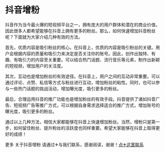 # 抖音增粉

抖音作为当今最火爆的短视频平台之一，拥有庞大的用户群体和潜在的商业价值，因此很多人都希望能够在抖音上拥有更多的粉丝。那么，如何快速增加抖音粉丝呢？下面就为大家介绍几种有效的方法。

首先，优质内容是吸引粉丝的核心。在抖音上，优质的内容是吸引粉丝的关键。用户会根据内容的质量和吸引力来决定是否关注你的账号。因此，创作出独特、有趣、有吸引力的内容至关重要。可以结合热门话题、流行音乐等元素，制作出新颖的短视频，增加用户的关注度。

其次，互动也是增加粉丝的有效途径。在抖音上，用户之间的互动非常重要。可以通过评论、点赞、私信等方式与粉丝进行互动，增加粉丝的粘性。同时，也可以参与一些热门话题的挑战活动，增加曝光度，吸引更多的粉丝。

最后，合理运用抖音的推广功能也是增加粉丝的有效手段。抖音提供了诸如抖音广告、短视频广告等推广方式，可以根据自身需求选择适合的推广方式，增加账号的曝光度，吸引更多的粉丝。

通过以上几种方法，相信大家都能够在抖音上快速增加粉丝。当然，增粉只是第一步，如何留住粉丝、提升粉丝的活跃度也同样重要。希望大家能够在抖音上取得更好的成绩！

更多 关于抖音增粉 请通过✈与我们联系，感谢阅读，谢谢！[点✈这里联系](https://t.me/pt99bot)